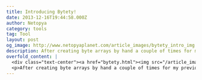 ```yaml
---
title: Introducing Bytety!
date: 2013-12-16T19:44:58.000Z
author: Netopya
category: tools
tag: Tool
layout: post
og_image: http://www.netopyaplanet.com/article_images/bytety_intro_img.jpg
description: After creating byte arrays by hand a couple of times for my previous project, the AEMD Alpha, I decided to create Bytety! Bytety is a simple app that allows you to draw graphics onto an array and produce the coded array for you! This is great for creating graphics for single colored LED Matrices powered by controllers like the Arduino, and probably many other things. First enter in the dimensions of your LED matrix, and then click on the boxes to toggle the state of the LED they represent. You can also hold down any key to then hover over the boxes to change multiple LEDs at once. If things get too big, you can also change the zoom. The code is generated in real time in the box below. You can have an infinite amount of rows (y) but you are probably limited to 63 columns (things might get funny after that). If you need more, or you encounter any bugs, let me know. Enjoy!
overfold_content: |
  <div class="text-center"><a href="bytety.html"><img src="/article_images/bytety_intro_img.jpg" class="img-thumbnail mb-3"/></a></div>
  <p>After creating byte arrays by hand a couple of times for my previous project, the AEMD Alpha, I decided to create <a href="bytety.html">Bytety</a>! <a href="bytety.html">Bytety</a> is a simple app that allows you to draw graphics onto an array and produce the coded array for you! This is great for creating graphics for single colored LED Matrices powered by controllers like the Arduino, and probably many other things. First enter in the dimensions of your LED matrix, and then click on the boxes to toggle the state of the LED they represent. You can also hold down any key to then hover over the boxes to change multiple LEDs at once. If things get too big, you can also change the zoom. The code is generated in real time in the box below. You can have an infinite amount of rows (y) but you are probably limited to 63 columns (things might get funny after that). If you need more, or you encounter any bugs, let me know. Enjoy!</p>
---
```


